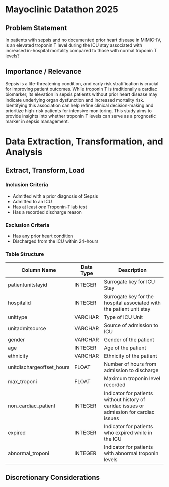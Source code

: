 # Mayoclinic Datathon 2025

## Problem Statement

In patients with sepsis and no documented prior heart disease in MIMIC-IV, is an elevated troponin T level during the ICU stay associated with increased in-hospital mortality compared to those with normal troponin T levels?

## Importance / Relevance

Sepsis is a life-threatening condition, and early risk stratification is crucial for improving patient outcomes. While troponin T is traditionally a cardiac biomarker, its elevation in sepsis patients without prior heart disease may indicate underlying organ dysfunction and increased mortality risk. Identifying this association can help refine clinical decision-making and prioritize high-risk patients for intensive monitoring. This study aims to provide insights into whether troponin T levels can serve as a prognostic marker in sepsis management.

# Data Extraction, Transformation, and Analysis

## Extract, Transform, Load

### Inclusion Criteria

- Admitted with a prior diagnosis of Sepsis
- Admitted to an ICU
- Has at least *one* Troponin-T lab test
- Has a recorded discharge reason

### Exclusion Criteria

- Has any prior heart condition
- Discharged from the ICU within 24-hours

### Table Structure

| Column Name               | Data Type | Description                                                                              |
| ------------------------- | --------- | ---------------------------------------------------------------------------------------- |
| patientunitstayid         | INTEGER   | Surrogate key for ICU Stay                                                               |
| hospitalid                | INTEGER   | Surrogate key for the hospital associated with the patient unit stay                     |
| unittype                  | VARCHAR   | Type of ICU Unit                                                                         |
| unitadmitsource           | VARCHAR   | Source of admission to ICU                                                               |
| gender                    | VARCHAR   | Gender of the patient                                                                    |
| age                       | INTEGER   | Age of the patient                                                                       |
| ethnicity                 | VARCHAR   | Ethnicity of the patient                                                                 |
| unitdischargeoffset_hours | FLOAT     | Number of hours from admission to discharge                                              |
| max_troponi               | FLOAT     | Maximum troponin level recorded                                                          |
| non_cardiac_patient       | INTEGER   | Indicator for patients without history of caridac issues or admission for cardiac issues |
| expired                   | INTEGER   | Indicator for patients who expired while in the ICU                                      |
| abnormal_troponi          | INTEGER   | Indicator for patients with abnormal troponin levels                                     |

## Discretionary Considerations
